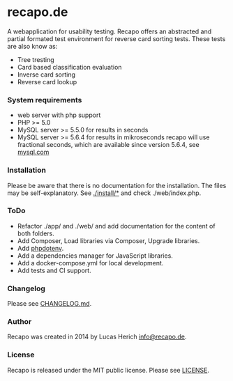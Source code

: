 # recapo.de
A webapplication for usability testing. Recapo offers an abstracted and partial formated test environment for reverse card sorting tests. These tests are also know as:
* Tree tresting
* Card based classification evaluation
* Inverse card sorting
* Reverse card lookup

### System requirements

* web server with php support
* PHP >= 5.0
* MySQL server >= 5.5.0 for results in seconds
* MySQL server >= 5.6.4 for results in mikroseconds
                  recapo will use fractional seconds, which are available since version 5.6.4, see [mysql.com](http://dev.mysql.com/doc/refman/5.6/en/fractional-seconds.html)

### Installation

Please be aware that there is no documentation for the installation. The files may be self-explanatory. See [./install/*](install/) and check ./web/index.php.

### ToDo
* Refactor ./app/ and ./web/ and add documentation for the content of both folders.
* Add Composer, Load libraries via Composer, Upgrade libraries.
* Add [phpdotenv](https://github.com/vlucas/phpdotenv).
* Add a dependencies manager for JavaScript libraries.
* Add a docker-compose.yml for local development.
* Add tests and CI support.

### Changelog
Please see [CHANGELOG.md](CHANGELOG.md).

### Author
Recapo was created in 2014 by Lucas Herich <info@recapo.de>.

### License
Recapo is released under the MIT public license.
Please see [LICENSE](LICENSE).
